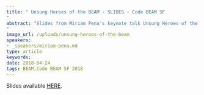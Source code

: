 ```yaml
---
title: " Unsung Heroes of the BEAM - SLIDES - Code BEAM SF
"
abstract: "Slides from Miriam Pena's keynote talk Unsung Heroes of the BEAM - Code BEAM SF 2018
"
image_url: /uploads/unsung-heroes-of-the-beam
speakers:
- _speakers/miriam-pena.md
type: article
keywords: 
date: 2018-04-24
tags: BEAM,Code BEAM SF 2018
---
```


Slides available <a href="http://s3.amazonaws.com/erlang-conferences-production/media/files/000/000/891/original/Miriam_Pena_-_Unsung_Heroes_of_BEAM.pdf?1524578242" target="_blank">HERE</a>.
